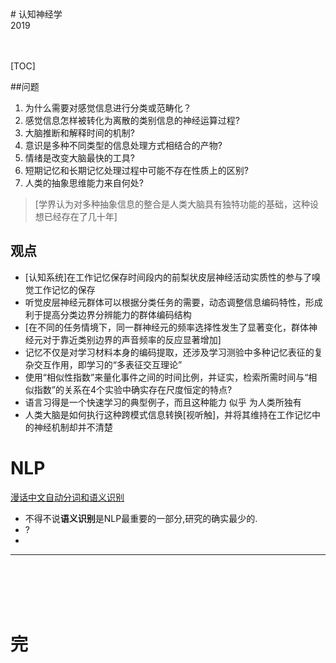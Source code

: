 <link type="text/css" rel="stylesheet" href="/css/GitHub_Word.css">
<br><br>
# 认知神经学
<br>2019<br>
<center> </center>
<br><br>

[TOC]

##问题
1. 为什么需要对感觉信息进行分类或范畴化？
2. 感觉信息怎样被转化为离散的类别信息的神经运算过程?
3. 大脑推断和解释时间的机制?
4. 意识是多种不同类型的信息处理方式相结合的产物?
5. 情绪是改变大脑最快的工具?
6. 短期记忆和长期记忆处理过程中可能不存在性质上的区别?
7. 人类的抽象思维能力来自何处?
> [学界认为对多种抽象信息的整合是人类大脑具有独特功能的基础，这种设想已经存在了几十年]


## 观点
- [认知系统]在工作记忆保存时间段内的前梨状皮层神经活动实质性的参与了嗅觉工作记忆的保存
- 听觉皮层神经元群体可以根据分类任务的需要，动态调整信息编码特性，形成利于提高分类边界分辨能力的群体编码结构
- [在不同的任务情境下，同一群神经元的频率选择性发生了显著变化，群体神经元对于靠近类别边界的声音频率的反应显著增加]
- 记忆不仅是对学习材料本身的编码提取，还涉及学习测验中多种记忆表征的复杂交互作用，即学习的“多表征交互理论”
- 使用“相似性指数”来量化事件之间的时间比例，并证实，检索所需时间与“相似指数”的关系在4个实验中确实存在尺度恒定的特点?
- 语言习得是一个快速学习的典型例子，而且这种能力 似乎 为人类所独有
- 人类大脑是如何执行这种跨模式信息转换[视听触]，并将其维持在工作记忆中的神经机制却并不清楚

# NLP
[漫话中文自动分词和语义识别](http://www.matrix67.com/blog/archives/4870#more-4870)

- 不得不说**语义识别**是NLP最重要的一部分,研究的确实最少的.
- ?
- 


---
<br><br><br><br>
# 完

<br><br><br><br>
